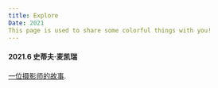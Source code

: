 ```yaml
---
title: Explore
Date: 2021
This page is used to share some colorful things with you!
---
```




#### 2021.6 史蒂夫·麦凯瑞

[一位摄影师的故事](http://www.360doc.com/content/19/0720/12/7793103_849933739.shtml).

